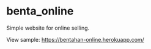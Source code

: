 # benta_online

Simple website for online selling.

View sample: https://bentahan-online.herokuapp.com/

